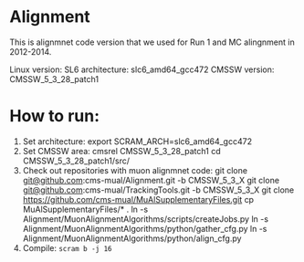 # Alignment

This is alignmnet code version that we used for Run 1 and MC alingnment in 2012-2014.

Linux version: SL6
architecture:  slc6_amd64_gcc472
CMSSW version: CMSSW_5_3_28_patch1

# How to run:

 1. Set architecture:
    export SCRAM_ARCH=slc6_amd64_gcc472
 2. Set CMSSW area:
    cmsrel CMSSW_5_3_28_patch1
    cd CMSSW_5_3_28_patch1/src/
 3. Check out repositories with muon alignmnet code:
    git clone git@github.com:cms-mual/Alignment.git -b CMSSW_5_3_X
    git clone git@github.com:cms-mual/TrackingTools.git -b CMSSW_5_3_X
    git clone https://github.com/cms-mual/MuAlSupplementaryFiles.git
    cp MuAlSupplementaryFiles/* .
    ln -s Alignment/MuonAlignmentAlgorithms/scripts/createJobs.py
    ln -s Alignment/MuonAlignmentAlgorithms/python/gather_cfg.py
    ln -s Alignment/MuonAlignmentAlgorithms/python/align_cfg.py
 4. Compile:
    `scram b -j 16`
